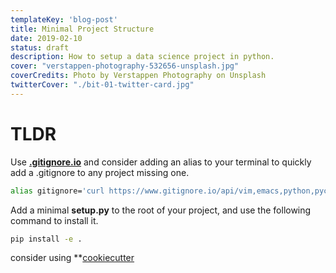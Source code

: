 ```yaml
---
templateKey: 'blog-post'
title: Minimal Project Structure
date: 2019-02-10
status: draft
description: How to setup a data science project in python.
cover: "verstappen-photography-532656-unsplash.jpg"
coverCredits: Photo by Verstappen Photography on Unsplash
twitterCover: "./bit-01-twitter-card.jpg"
---
```


# TLDR

Use **[.gitignore.io](https://www.gitignore.io)** and consider adding an alias to your terminal to quickly add a .gitignore to any project missing one.

``` bash
alias gitignore='curl https://www.gitignore.io/api/vim,emacs,python,pycharm,sublimetext,visualstudio,visualstudiocode,data > .gitignore'
```

Add a minimal **setup.py** to the root of your project, and use the following command to install it.

``` bash
pip install -e .
```

consider using **[cookiecutter](https://github.com/audreyr/cookiecutter)
